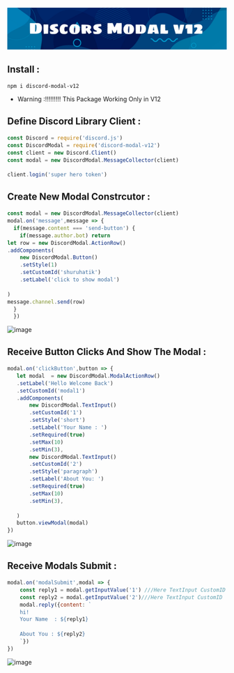 ![image](image.png)
## Install : 
```express-hs
npm i discord-modal-v12
```
* Warning :!!!!!!!!! This Package Working Only in V12

## Define Discord Library Client : 
```js
const Discord = require('discord.js')
const DiscordModal = require('discord-modal-v12')
const client = new Discord.Client()
const modal = new DiscordModal.MessageCollector(client)

client.login('super hero token')
```

## Create New Modal Constrcutor : 

```js
const modal = new DiscordModal.MessageCollector(client)
modal.on('message',message => {
  if(message.content === 'send-button') {
    if(message.author.bot) return
let row = new DiscordModal.ActionRow()
.addComponents(
    new DiscordModal.Button()
    .setStyle(1)
    .setCustomId('shuruhatik')
    .setLabel('click to show modal')

)
message.channel.send(row)
  }
  })

```
![image](https://cdn.discordapp.com/attachments/964252837192298497/971886531696545842/unknown.png)

## Receive Button Clicks  And Show The Modal : 
```js
modal.on('clickButton',button => {
   let modal  = new DiscordModal.ModalActionRow()
   .setLabel('Hello Welcome Back')
   .setCustomId('modal1')
   .addComponents(
       new DiscordModal.TextInput()
       .setCustomId('1')
       .setStyle('short')
       .setLabel('Your Name : ')
       .setRequired(true)
       .setMax(10)
       .setMin(3),
       new DiscordModal.TextInput()
       .setCustomId('2')
       .setStyle('paragraph')
       .setLabel('About You: ')
       .setRequired(true)
       .setMax(10)
       .setMin(3),

   )
   button.viewModal(modal)
})

```

![image](https://cdn.discordapp.com/attachments/964252837192298497/971887351263539280/unknown.png)

## Receive Modals Submit : 

```js
modal.on('modalSubmit',modal => {
    const reply1 = modal.getInputValue('1') ///Here TextInput CustomID
    const reply2 = modal.getInputValue('2')///Here TextInput CustomID
    modal.reply({content: `
    hi!
    Your Name  : ${reply1}

    About You : ${reply2}
    `})
})
```


![image](https://media.discordapp.net/attachments/964252837192298497/971887410113822750/unknown.png)